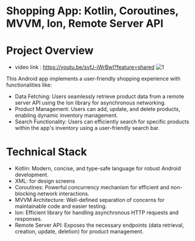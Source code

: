 # Shopping App: Kotlin, Coroutines, MVVM, Ion, Remote Server API
# Project Overview
- video link : https://youtu.be/svfJ-iWrBwI?feature=shared
![1](https://github.com/Boradeg/voxvalley_shopping_app_task/assets/110608207/b23307ae-4853-4086-a431-2e00b2829047)


This Android app implements a user-friendly shopping experience with functionalities like:

- Data Fetching: Users seamlessly retrieve product data from a remote server API using the Ion library for asynchronous networking.
- Product Management: Users can add, update, and delete products, enabling dynamic inventory management.
- Search Functionality: Users can efficiently search for specific products within the app's inventory using a user-friendly search bar.
  
# Technical Stack
- Kotlin: Modern, concise, and type-safe language for robust Android development.
- XML: for design screens
- Coroutines: Powerful concurrency mechanism for efficient and non-blocking network interactions.
- MVVM Architecture: Well-defined separation of concerns for maintainable code and easier testing.
- Ion: Efficient library for handling asynchronous HTTP requests and responses.
- Remote Server API: Exposes the necessary endpoints (data retrieval, creation, update, deletion) for product management.
